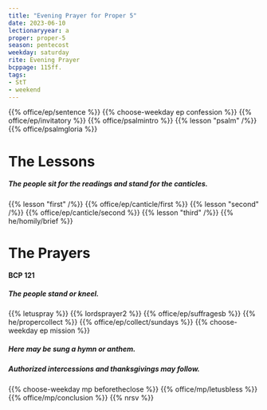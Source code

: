 ```yaml
---
title: "Evening Prayer for Proper 5"
date: 2023-06-10
lectionaryyear: a
proper: proper-5
season: pentecost
weekday: saturday
rite: Evening Prayer
bcppage: 115ff.
tags:
- StT
- weekend
---
```

{{% office/ep/sentence %}}
{{% choose-weekday ep confession %}}
{{% office/ep/invitatory %}}
{{% office/psalmintro %}}
{{% lesson "psalm" /%}}
{{% office/psalmgloria %}}
# The Lessons
##### The people sit for the readings and stand for the canticles.
{{% lesson "first" /%}}
{{% office/ep/canticle/first %}}
{{% lesson "second" /%}}
{{% office/ep/canticle/second %}}
{{% lesson "third" /%}}
{{% he/homily/brief %}}
# The Prayers
#### BCP 121
##### The people stand or kneel.
{{% letuspray %}}
{{% lordsprayer2 %}}
{{% office/ep/suffragesb %}}
{{% he/propercollect %}}
{{% office/ep/collect/sundays %}}
{{% choose-weekday ep mission %}}
##### Here may be sung a hymn or anthem.
##### Authorized intercessions and thanksgivings may follow.
{{% choose-weekday mp beforetheclose %}}
{{% office/mp/letusbless %}}
{{% office/mp/conclusion %}}
{{% nrsv %}}


